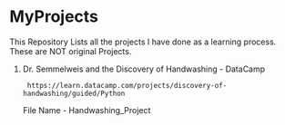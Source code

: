 # MyProjects

This Repository Lists all the projects I have done as a learning process. These are NOT original Projects.

1. Dr. Semmelweis and the Discovery of Handwashing - DataCamp


        https://learn.datacamp.com/projects/discovery-of-handwashing/guided/Python
        
        
   File Name - Handwashing_Project
